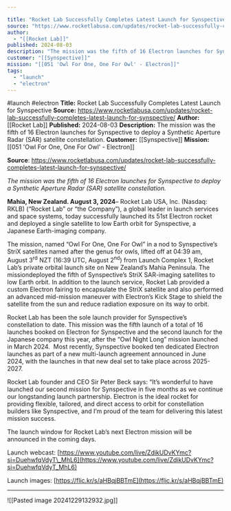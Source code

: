 ```yaml
---

title: "Rocket Lab Successfully Completes Latest Launch for Synspective "
source: "https://www.rocketlabusa.com/updates/rocket-lab-successfully-completes-latest-launch-for-synspective/"
author:
  - "[[Rocket Lab]]"
published: 2024-08-03
description: "The mission was the fifth of 16 Electron launches for Synspective to deploy a Synthetic Aperture Radar (SAR) satellite constellation."
customer: "[[Synspective]]"
mission: "[[051 'Owl For One, One For Owl' - Electron]]"
tags:
  - "launch"
  - "electron"
---
```


#launch #electron
**Title:** Rocket Lab Successfully Completes Latest Launch for Synspective 
**Source:** https://www.rocketlabusa.com/updates/rocket-lab-successfully-completes-latest-launch-for-synspective/
**Author:** [[Rocket Lab]]
**Published:** 2024-08-03
**Description:** The mission was the fifth of 16 Electron launches for Synspective to deploy a Synthetic Aperture Radar (SAR) satellite constellation.
**Customer:** [[Synspective]]
**Mission:** [[051 'Owl For One, One For Owl' - Electron]]

**Source**: https://www.rocketlabusa.com/updates/rocket-lab-successfully-completes-latest-launch-for-synspective/

*The mission was the fifth of 16 Electron launches for Synspective to deploy a Synthetic Aperture Radar (SAR) satellite constellation.*

**Mahia, New Zealand. August 3, 2024**– Rocket Lab USA, Inc. (Nasdaq: RKLB) (“Rocket Lab” or “the Company”), a global leader in launch services and space systems, today successfully launched its 51st Electron rocket and deployed a single satellite to low Earth orbit for Synspective, a Japanese Earth-imaging company.

The mission, named “Owl For One, One For Owl” in a nod to Synspective’s StriX satellites named after the genus for owls, lifted off at 04:39 am, August 3<sup>rd</sup> NZT (16:39 UTC, August 2<sup>nd</sup>) from Launch Complex 1, Rocket Lab’s private orbital launch site on New Zealand’s Mahia Peninsula. The missiondeployed the fifth of Synspective’s StriX SAR-imaging satellites to low Earth orbit. In addition to the launch service, Rocket Lab provided a custom Electron fairing to encapsulate the StriX satellite and also performed an advanced mid-mission maneuver with Electron’s Kick Stage to shield the satellite from the sun and reduce radiation exposure on its way to orbit.

Rocket Lab has been the sole launch provider for Synspective’s constellation to date. This mission was the fifth launch of a total of 16 launches booked on Electron for Synspective and the second launch for the Japanese company this year, after the “Owl Night Long” mission launched in March 2024.  Most recently, Synspective booked ten dedicated Electron launches as part of a new multi-launch agreement announced in June 2024, with the launches in that new deal set to take place across 2025-2027.

Rocket Lab founder and CEO Sir Peter Beck says: “It’s wonderful to have launched our second mission for Synspective in five months as we continue our longstanding launch partnership. Electron is the ideal rocket for providing flexible, tailored, and direct access to orbit for constellation builders like Synspective, and I’m proud of the team for delivering this latest mission success.

The launch window for Rocket Lab’s next Electron mission will be announced in the coming days.

Launch webcast: [https://www.youtube.com/live/ZdikUDvKYmc?si=DuehwfqVdyT\_MhL6](https://www.youtube.com/live/ZdikUDvKYmc?si=DuehwfqVdyT_MhL6)

Launch images: [https://flic.kr/s/aHBqjBBTmE](https://flic.kr/s/aHBqjBBTmE)

---

![[Pasted image 20241229132932.jpg]]